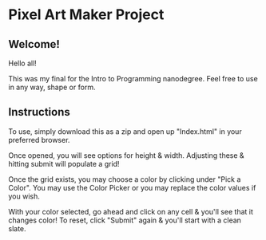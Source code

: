 # Pixel Art Maker Project

## Welcome!

Hello all!

This was my final for the Intro to Programming nanodegree. Feel free to use in any way, shape or form.

## Instructions

To use, simply download this as a zip and open up "Index.html" in your preferred browser.

Once opened, you will see options for height & width. Adjusting these & hitting submit will populate a grid!

Once the grid exists, you may choose a color by clicking under "Pick a Color". You may use the Color Picker or you may replace the color values if you wish.

With your color selected, go ahead and click on any cell & you'll see that it changes color! To reset, click "Submit" again & you'll start with a clean slate.
